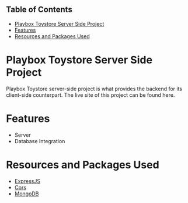 ## Table of Contents
- [Playbox Toystore Server Side Project](#playbox-toystore-server-side-project)
- [Features](#features)
- [Resources and Packages Used](#resources-and-packages-used)

# Playbox Toystore Server Side Project
Playbox Toystore server-side project is what provides the backend for its client-side counterpart. The live site of this project can be found here.

# Features
- Server
- Database Integration

# Resources and Packages Used
- [ExpressJS](https://expressjs.com/)
- [Cors](https://www.npmjs.com/package/cors)
- [MongoDB](https://www.mongodb.com/)